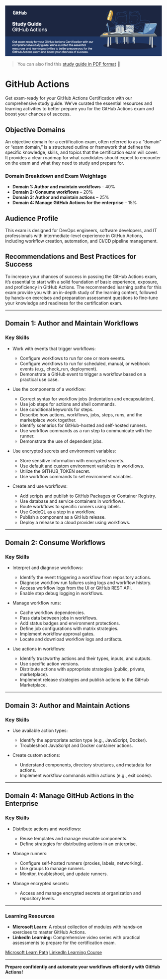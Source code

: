 ![GitHub Actions Study Guide](/images/github-actions.png)

> You can also find this [study guide in PDF format](https://assets.ctfassets.net/wfutmusr1t3h/2mMJ6nECbUAdiQMTObbPw6/67cfbffa68fed774a1d280c6c1346635/github-actions-exam-preparation-study-guide__3_.pdf) 📝

# GitHub Actions

Get exam-ready for your GitHub Actions Certification with our comprehensive study guide. We’ve curated the essential resources and learning activities to better prepare you for the GitHub Actions exam and boost your chances of success.

## Objective Domains

An objective domain for a certification exam, often referred to as a “domain” or “exam domain,” is a structured outline or framework that defines the specific knowledge, skills, and topics that the certification exam will cover. It provides a clear roadmap for what candidates should expect to encounter on the exam and what they need to study and prepare for.

### Domain Breakdown and Exam Weightage

- **Domain 1: Author and maintain workflows** – 40%
- **Domain 2: Consume workflows** – 20%
- **Domain 3: Author and maintain actions** – 25%
- **Domain 4: Manage GitHub Actions for the enterprise** – 15%

## Audience Profile

This exam is designed for DevOps engineers, software developers, and IT professionals with intermediate-level experience in GitHub Actions, including workflow creation, automation, and CI/CD pipeline management.

## Recommendations and Best Practices for Success

To increase your chances of success in passing the GitHub Actions exam, it’s essential to start with a solid foundation of basic experience, exposure, and proficiency in GitHub Actions. The recommended learning paths for this exam provide you with an in-depth study of the learning content, followed by hands-on exercises and preparation assessment questions to fine-tune your knowledge and readiness for the certification exam.

---

## Domain 1: Author and Maintain Workflows

### Key Skills

- Work with events that trigger workflows:
  - Configure workflows to run for one or more events.
  - Configure workflows to run for scheduled, manual, or webhook events (e.g., check_run, deployment).
  - Demonstrate a GitHub event to trigger a workflow based on a practical use case.

- Use the components of a workflow:
  - Correct syntax for workflow jobs (indentation and encapsulation).
  - Use job steps for actions and shell commands.
  - Use conditional keywords for steps.
  - Describe how actions, workflows, jobs, steps, runs, and the marketplace work together.
  - Identify scenarios for GitHub-hosted and self-hosted runners.
  - Use workflow commands as a run step to communicate with the runner.
  - Demonstrate the use of dependent jobs.

- Use encrypted secrets and environment variables:
  - Store sensitive information with encrypted secrets.
  - Use default and custom environment variables in workflows.
  - Utilize the GITHUB_TOKEN secret.
  - Use workflow commands to set environment variables.

- Create and use workflows:
  - Add scripts and publish to GitHub Packages or Container Registry.
  - Use database and service containers in workflows.
  - Route workflows to specific runners using labels.
  - Use CodeQL as a step in a workflow.
  - Publish a component as a GitHub release.
  - Deploy a release to a cloud provider using workflows.

---

## Domain 2: Consume Workflows

### Key Skills

- Interpret and diagnose workflows:
  - Identify the event triggering a workflow from repository actions.
  - Diagnose workflow run failures using logs and workflow history.
  - Access workflow logs from the UI or GitHub REST API.
  - Enable step debug logging in workflows.

- Manage workflow runs:
  - Cache workflow dependencies.
  - Pass data between jobs in workflows.
  - Add status badges and environment protections.
  - Define job configurations with matrix strategies.
  - Implement workflow approval gates.
  - Locate and download workflow logs and artifacts.

- Use actions in workflows:
  - Identify trustworthy actions and their types, inputs, and outputs.
  - Use specific action versions.
  - Distribute actions with appropriate strategies (public, private, marketplace).
  - Implement release strategies and publish actions to the GitHub Marketplace.

---

## Domain 3: Author and Maintain Actions

### Key Skills

- Use available action types:
  - Identify the appropriate action type (e.g., JavaScript, Docker).
  - Troubleshoot JavaScript and Docker container actions.

- Create custom actions:
  - Understand components, directory structures, and metadata for actions.
  - Implement workflow commands within actions (e.g., exit codes).

---

## Domain 4: Manage GitHub Actions in the Enterprise

### Key Skills

- Distribute actions and workflows:
  - Reuse templates and manage reusable components.
  - Define strategies for distributing actions in an enterprise.

- Manage runners:
  - Configure self-hosted runners (proxies, labels, networking).
  - Use groups to manage runners.
  - Monitor, troubleshoot, and update runners.

- Manage encrypted secrets:
  - Access and manage encrypted secrets at organization and repository levels.

---

### Learning Resources

- **Microsoft Learn:** A robust collection of modules with hands-on exercises to master GitHub Actions.
- **LinkedIn Learning:** Comprehensive video series with practical assessments to prepare for the certification exam.

[Microsoft Learn Path](https://learn.microsoft.com/en-us/users/githubtraining/collections/n5p4a5z7keznp5)
[LinkedIn Learning Course](https://www.linkedin.com/learning/cert-prep-github-actions-by-microsoft-press/introduction?u=104)

---

**Prepare confidently and automate your workflows efficiently with GitHub Actions!**
